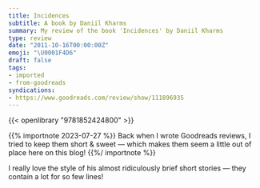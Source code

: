 ```yaml
---
title: Incidences
subtitle: A book by Daniil Kharms
summary: My review of the book 'Incidences' by Daniil Kharms
type: review
date: "2011-10-16T00:00:00Z"
emoji: "\U0001F4D6"
draft: false
tags:
- imported
- from-goodreads
syndications:
- https://www.goodreads.com/review/show/111896935
---
```


{{< openlibrary "9781852424800" >}}

{{% importnote 2023-07-27 %}}
Back when I wrote Goodreads reviews, I tried to keep them short & sweet — which makes them seem a little out of place here on this blog!
{{%/ importnote %}}

I really love the style of his almost ridiculously brief short stories — they contain a lot for so few lines!
